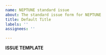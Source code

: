 ```yaml
---
name: NEPTUNE standard issue
about: The standard issue form for NEPTUNE
title: Default Title
labels: ''
assignees: ''

---
```


**ISSUE TEMPLATE**
